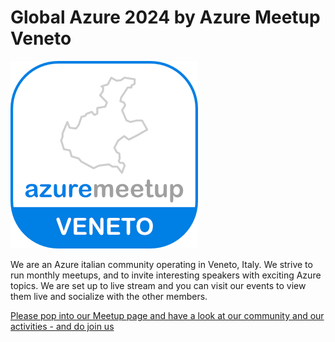 # Global Azure 2024 by Azure Meetup Veneto

[![Azure Meetup Veneto](meetupLogo300.png "Join Azure Meetup Veneto here")](https://www.meetup.com/it-IT/azure-meetup-veneto/)

We are an Azure italian community operating in Veneto, Italy. We strive to run monthly meetups, and to invite interesting speakers with exciting Azure topics. We are set up to live stream and you can visit our events to view them live and socialize with the other members.

[Please pop into our Meetup page and have a look at our community and our activities - and do join us](https://www.meetup.com/it-IT/azure-meetup-veneto/)